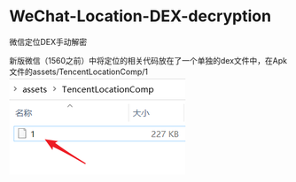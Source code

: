 # WeChat-Location-DEX-decryption
微信定位DEX手动解密

新版微信（1560之前）中将定位的相关代码放在了一个单独的dex文件中，在Apk文件的assets/TencentLocationComp/1
![image](https://github.com/lemisky/WeChat-Location-DEX-decryption/blob/master/dex.png)
